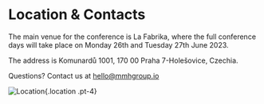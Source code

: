 # Location & Contacts

The main venue for the conference is La Fabrika, where the full conference days will take place on Monday 26th and Tuesday 27th June 2023.

The address is Komunardů 1001, 170 00 Praha 7-Holešovice, Czechia.

Questions? Contact us at [hello@mmhgroup.io](mailto:hello@mmhgroup.io)

![Location](/img/location.png){.location .pt-4}
